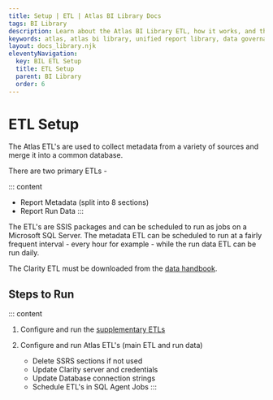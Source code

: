 ```yaml
---
title: Setup | ETL | Atlas BI Library Docs
tags: BI Library
description: Learn about the Atlas BI Library ETL, how it works, and the supplementary ETL's used to gather report metadata.
keywords: atlas, atlas bi library, unified report library, data governance, database, etl, deploy, install, publish
layout: docs_library.njk
eleventyNavigation:
  key: BIL ETL Setup
  title: ETL Setup
  parent: BI Library
  order: 6
---
```


# ETL Setup

The Atlas ETL's are used to collect metadata from a variety of sources and merge it into a common database.

There are two primary ETLs -

::: content
- Report Metadata (split into 8 sections)
- Report Run Data
:::

The ETL's are SSIS packages and can be scheduled to run as jobs on a Microsoft SQL Server. The metadata ETL can be scheduled to run at a fairly frequent interval - every hour for example - while the run data ETL can be run daily.

The Clarity ETL must be downloaded from the [data handbook](https://datahandbook.epic.com/Reports/Details/9000648).


## Steps to Run

::: content
1. Configure and run the [supplementary ETLs](/docs/bi-library/etl/supplimentary-etls/)
2. Configure and run Atlas ETL's (main ETL and run data)

   - Delete SSRS sections if not used
   - Update Clarity server and credentials
   - Update Database connection strings
   - Schedule ETL's in SQL Agent Jobs
:::
